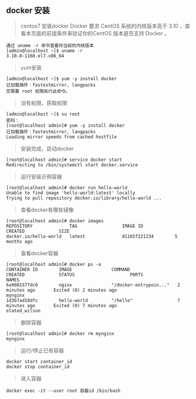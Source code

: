 ## docker 安装
> centos7 安装docker
> Docker 要求 CentOS 系统的内核版本高于 3.10 ，查看本页面的前提条件来验证你的CentOS 版本是否支持 Docker 。

```
通过 uname -r 命令查看你当前的内核版本
[admin@localhost ~]$ uname -r
3.10.0-1160.el7.x86_64
```
> yum安装

```
[admin@localhost ~]$ yum -y install docker
已加载插件：fastestmirror, langpacks
您需要 root 权限执行此命令。
```
> 没有权限，获取权限

```
[admin@localhost ~]$ su root
密码：
[root@localhost admin]# yum -y install docker
已加载插件：fastestmirror, langpacks
Loading mirror speeds from cached hostfile

```
> 安装完成，启动docker

```
[root@localhost admin]# service docker start
Redirecting to /bin/systemctl start docker.service
```
> 运行安装示例容器

```
[root@localhost admin]# docker run hello-world
Unable to find image 'hello-world:latest' locally
Trying to pull repository docker.io/library/hello-world ... 
```
> 查看docker有哪些镜像

```
[root@localhost admin]# docker images
REPOSITORY              TAG                 IMAGE ID            CREATED             SIZE
docker.io/hello-world   latest              d1165f221234        5 months ago 
```
> 查看docker容器

```
[root@localhost admin]# docker ps -a
CONTAINER ID        IMAGE               COMMAND                  CREATED             STATUS                     PORTS               NAMES
6a9081577dc0        nginx               "/docker-entrypoin..."   2 minutes ago       Exited (0) 2 minutes ago                       mynginx
1d3b7ad18dfc        hello-world         "/hello"                 7 minutes ago       Exited (0) 7 minutes ago                       elated_wilson

```
> 删除容器

```
[root@localhost admin]# docker rm mynginx
mynginx

```
> 运行/停止已有容器

```
docker start container_id
docker stop container_id
```

> 进入容器

```
docker exec -it --user root 容器id /bin/bash
```